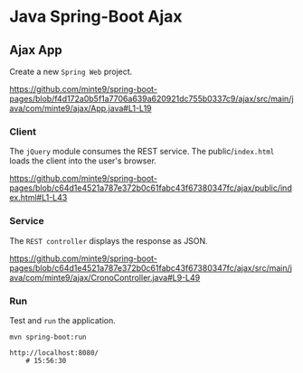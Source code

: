 # Java Spring-Boot Ajax

## Ajax App

Create a new `Spring Web` project.

https://github.com/minte9/spring-boot-pages/blob/f4d172a0b5f1a7706a639a620921dc755b0337c9/ajax/src/main/java/com/minte9/ajax/App.java#L1-L19

### Client

The `jQuery` module consumes the REST service.
The public/`index.html` loads the client into the user's browser.

https://github.com/minte9/spring-boot-pages/blob/c64d1e4521a787e372b0c61fabc43f67380347fc/ajax/public/index.html#L1-L43

### Service

The `REST controller` displays the response as JSON.

https://github.com/minte9/spring-boot-pages/blob/c64d1e4521a787e372b0c61fabc43f67380347fc/ajax/src/main/java/com/minte9/ajax/CronoController.java#L9-L49

### Run

Test and `run` the application.

~~~
mvn spring-boot:run

http://localhost:8080/
    # 15:56:30
~~~
